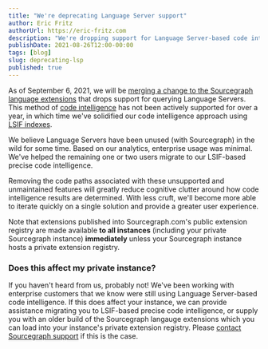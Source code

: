 ```yaml
---
title: "We're deprecating Language Server support"
author: Eric Fritz
authorUrl: https://eric-fritz.com
description: "We're dropping support for Language Server-based code intelligence from our product, effective 2021-09-06. Note that this will affect all instances that are not running a private extension registry, not just those upgrading to the current version of Sourcegraph."
publishDate: 2021-08-26T12:00-00:00
tags: [blog]
slug: deprecating-lsp
published: true
---
```


As of September 6, 2021, we will be [merging a change to the Sourcegraph language extensions](https://github.com/sourcegraph/code-intel-extensions/pull/664) that drops support for querying Language Servers. This method of [code intelligence](https://docs.sourcegraph.com/code_intelligence) has not been actively supported for over a year, in which time we've solidified our code intelligence approach using [LSIF indexes](https://docs.sourcegraph.com/code_intelligence/explanations/precise_code_intelligence).

We believe Language Servers have been unused (with Sourcegraph) in the wild for some time. Based on our analytics, enterprise usage was minimal. We've helped the remaining one or two users migrate to our LSIF-based precise code intelligence.

Removing the code paths associated with these unsupported and unmaintained features will greatly reduce cognitive clutter around how code intelligence results are determined. With less cruft, we'll become more able to iterate quickly on a single solution and provide a greater user experience.

Note that extensions published into Sourcegraph.com's public extension registry are made available **to all instances** (including your private Sourcegraph instance) **immediately** unless your Sourcegraph instance hosts a private extension registry.

### Does this affect my private instance?

If you haven't heard from us, probably not! We've been working with enterprise customers that we know were still using Language Server-based code intelligence. If this does affect your instance, we can provide assistance migrating you to LSIF-based precise code intelligence, or supply you with an older build of the Sourcegraph langauge extensions which you can load into your instance's private extension registry. Please [contact Sourcegraph support](https://about.sourcegraph.com/contact/) if this is the case.
